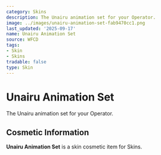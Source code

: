 ```yaml
---
category: Skins
description: The Unairu animation set for your Operator.
image: ../images/unairu-animation-set-fab9470cc1.png
last_updated: '2025-09-17'
name: Unairu Animation Set
source: WFCD
tags:
- Skin
- Skins
tradable: false
type: Skin
---
```


# Unairu Animation Set

The Unairu animation set for your Operator.

## Cosmetic Information

**Unairu Animation Set** is a skin cosmetic item for Skins.

